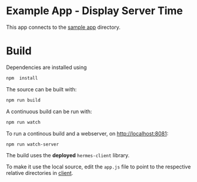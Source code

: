 # Example App - Display Server Time

This app connects to the [sample app](../server/src/main/kotlin/io/bluebank/jsonrpc/sample/App.kt) 
directory.

# Build

Dependencies are installed using
```bash
npm  install
```

The source can be built with:
```bash 
npm run build
```

A continuous build can be run with:

```bash
npm run watch 
```

To run a continous build and a webserver, on [http://localhost:8081](http://localhost:8081):

```bash
npm run watch-server
```

The build uses the **deployed** `hermes-client` library.

To make it use the local source, edit the `app.js` file to point to the respective relative directories in [client](../client).



